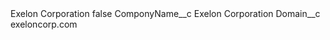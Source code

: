 <?xml version="1.0" encoding="UTF-8"?>
<CustomMetadata xmlns="http://soap.sforce.com/2006/04/metadata" xmlns:xsi="http://www.w3.org/2001/XMLSchema-instance" xmlns:xsd="http://www.w3.org/2001/XMLSchema">
    <label>Exelon Corporation</label>
    <protected>false</protected>
    <values>
        <field>ComponyName__c</field>
        <value xsi:type="xsd:string">Exelon Corporation</value>
    </values>
    <values>
        <field>Domain__c</field>
        <value xsi:type="xsd:string">exeloncorp.com</value>
    </values>
</CustomMetadata>

